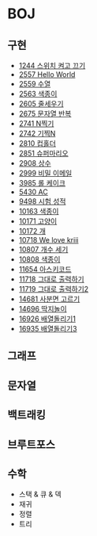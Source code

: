 # BOJ
## __구현__
  * [1244 스위치 켜고 끄기](https://github.com/Ji2z/I-Algorithm/blob/main/BOJ/구현/1244_스위치켜고끄기.java)
  * [2557 Hello World](https://github.com/Ji2z/I-Algorithm/blob/main/BOJ/구현/2557_HelloWorld.py)
  * [2559 수열](https://github.com/Ji2z/I-Algorithm/blob/main/BOJ/구현/2559_수열.java)
  * [2563 색종이](https://github.com/Ji2z/I-Algorithm/blob/main/BOJ/구현/2563_색종이.java)
  * [2605 줄세우기](https://github.com/Ji2z/I-Algorithm/blob/main/BOJ/구현/2605_줄세우기.java)
  * [2675 문자열 반복](https://github.com/Ji2z/I-Algorithm/blob/main/BOJ/구현/2675_문자열반복.java)
  * [2741 N찍기](https://github.com/Ji2z/I-Algorithm/blob/main/BOJ/구현/2741_N찍기.java)
  * [2742 기찍N](https://github.com/Ji2z/I-Algorithm/blob/main/BOJ/구현/2742_기찍N.java)
  * [2810 컵홀더](https://github.com/Ji2z/I-Algorithm/blob/main/BOJ/구현/2810_컵홀더.java)
  * [2851 슈퍼마리오](https://github.com/Ji2z/I-Algorithm/blob/main/BOJ/구현/2851_슈퍼마리오.java)
  * [2908 상수](https://github.com/Ji2z/I-Algorithm/blob/main/BOJ/구현/2908_상수.java)
  * [2999 비밀 이메일](https://github.com/Ji2z/I-Algorithm/blob/main/BOJ/구현/2999_비밀이메일.java)
  * [3985 롤 케이크](https://github.com/Ji2z/I-Algorithm/blob/main/BOJ/구현/3985_롤케이크.java)
  * [5430 AC](https://github.com/Ji2z/I-Algorithm/blob/main/BOJ/구현/5430_AC.java)
  * [9498 시험 성적](https://github.com/Ji2z/I-Algorithm/blob/main/BOJ/구현/9498_시험성적.java)
  * [10163 색종이](https://github.com/Ji2z/I-Algorithm/blob/main/BOJ/구현/10163_색종이.java)
  * [10171 고양이](https://github.com/Ji2z/I-Algorithm/blob/main/BOJ/구현/10171_고양이.py)
  * [10172 개](https://github.com/Ji2z/I-Algorithm/blob/main/BOJ/구현/10172_개.py)
  * [10718 We love kriii](https://github.com/Ji2z/I-Algorithm/blob/main/BOJ/구현/10718_Welovekriii.py)
  * [10807 개수 세기](https://github.com/Ji2z/I-Algorithm/blob/main/BOJ/구현/10807_개수세기.java)
  * [10808 색종이](https://github.com/Ji2z/I-Algorithm/blob/main/BOJ/구현/10808_알파벳개수.java)
  * [11654 아스키코드](https://github.com/Ji2z/I-Algorithm/blob/main/BOJ/구현/11654_아스키코드.java)
  * [11718 그대로 출력하기](https://github.com/Ji2z/I-Algorithm/blob/main/BOJ/구현/11718_그대로출력하기.java)
  * [11719 그대로 출력하기2](https://github.com/Ji2z/I-Algorithm/blob/main/BOJ/구현/11719_그대로출력하기2.java)
  * [14681 사분면 고르기](https://github.com/Ji2z/I-Algorithm/blob/main/BOJ/구현/14681_사분면고르기.java)
  * [14696 딱지놀이](https://github.com/Ji2z/I-Algorithm/blob/main/BOJ/구현/14696_딱지놀이.java)
  * [16926 배열돌리기1](https://github.com/Ji2z/I-Algorithm/blob/main/BOJ/구현/16926_배열돌리기1.java)
  * [16935 배열돌리기3](https://github.com/Ji2z/I-Algorithm/blob/main/BOJ/구현/16935_배열돌리기3.java)
## 그래프
## 문자열
## 백트래킹
## 브루트포스
## 수학
* 스택 & 큐 & 덱
* 재귀
* 정렬
* 트리
